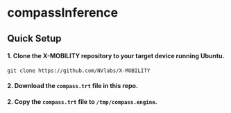 # compassInference

## Quick Setup

#### 1. Clone the X-MOBILITY repository to your target device running Ubuntu.
```
git clone https://github.com/NVlabs/X-MOBILITY 
```

#### 2. Download the `compass.trt` file in this repo.

#### 2. Copy the `compass.trt` file to `/tmp/compass.engine`. 
